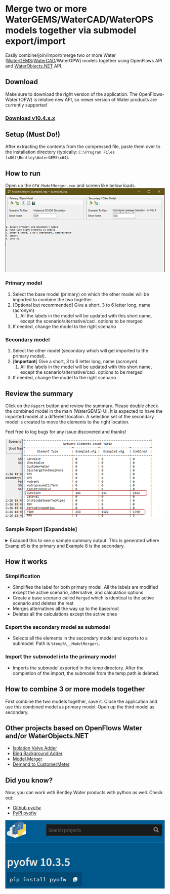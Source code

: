 # Merge two or more WaterGEMS/WaterCAD/WaterOPS models together via submodel export/import

Easily combine/join/import/merge two or more Water ([WaterGEMS](https://www.bentley.com/en/products/product-line/hydraulics-and-hydrology-software/watergems)/[WaterCAD](https://www.bentley.com/en/products/product-line/hydraulics-and-hydrology-software/watercad)/WaterOPW) models together using OpenFlows API and [WaterObjects.NET](https://communities.bentley.com/products/hydraulics___hydrology/w/hydraulics_and_hydrology__wiki/17459/waterobjects-net---extending-the-capabilities-of-your-openflows-product) API.

## Download

Make sure to download the right version of the application. The OpenFlows-Water (OFW) is relative new API, so newer version of Water products are currently supported

### [Download v10.4.x.x](OFW.ModelMerger/_setup.bat)

## Setup (Must Do!)

After extracting the contents from the compressed file, paste them over to the installation directory (typically: `C:\Program Files (x86)\Bentley\WaterGEMS\x64`).

## How to run

Open up the `OFW.ModelMerger.exe` and screen like below loads.
![model_merger_form](images/model_merger_form.png "Model Merger Form")

### Primary model

1. Select the base model (primary) on which the other model will be imported to combine the two together.
2. [Optional but recommended] Give a short, 3 to 6 letter long, name (acronym)
   1. All the labels in the model will be updated with this short name, except the scenario/alternative/cacl. options to be merged
3. If needed, change the model to the right scenario

### Secondary model

1. Select the other model (secondary which will get imported to the primary model).
2. [**Important**] Give a short, 3 to 6 letter long, name (acronym)
   1. All the labels in the model will be updated with this short name, except the scenario/alternative/cacl. options to be merged
3. If needed, change the model to the right scenario

## Review the summary

Click on the `Report` button and review the summary. Please double check the combined model in the main (WaterGEMS) UI. It is expected to have the imported model at a different location. A selection set of the secondary model is created to move the elements to the right location.

Feel free to log bugs for any issue discovered and thanks!

![Pipe Summary Report](images/combined_pipe_report.png "Summary Report")

### Sample Report [Expandable]

<details>
  <summary>Exapand this to see a sample summary output. This is generated where Example5 is the primary and Example 8 is the secondary.</summary>

```bat

*****************************************************************
* Model Merger Summary Report 
*****************************************************************


Primary:
	Path:       C:\Program Files (x86)\Bentley\WaterGEMS\Samples\Example5.wtg
	Short Name: Ex5
	Scenario:   Historical SCADA Simulation



Secondary:
	Path:       C:\Program Files (x86)\Bentley\WaterGEMS\Samples\Example8.wtg
	Short Name: Ex8
	Scenario:   Optimized Leakage Detection - hr 0 to 4 (uncalibrated e) - 3


+------------------------------------------------------------------------+
|                      Network Elements Count Table                      |
+---------------------------+--------------+-----------------+-----------+
|       Element Type        | Example5.wtg |  Example8.wtg   | Combined  |
+---------------------------+--------------+-----------------+-----------+
| AirValve                  | 0            | 0               | 0         |
| CheckValve                | 0            | 0               | 0         |
| CustomerMeter             | 0            | 0               | 0         |
| DischargeToAtmosphere     | 0            | 0               | 0         |
| FCV                       | 0            | 0               | 0         |
| GPV                       | 0            | 0               | 0         |
| Hydrant                   | 0            | 0               | 0         |
| HydropneumaticTank        | 0            | 0               | 0         |
| IsolationValve            | 0            | 0               | 0         |
| Junction                  | 181          | 841             | 1022      |
| Lateral                   | 0            | 0               | 0         |
| OrificeBetweenTwoPipes    | 0            | 0               | 0         |
| PBV                       | 0            | 0               | 0         |
| PeriodicHeadFlow          | 0            | 0               | 0         |
| Pipe                      | 268          | 1122            | 1390      |
| PRV                       | 3            | 0               | 3         |
| PSV                       | 0            | 0               | 0         |
| Pump                      | 2            | 0               | 2         |
| PumpStation               | 0            | 0               | 0         |
| Reservoir                 | 1            | 1               | 2         |
| RuptureDisk               | 0            | 0               | 0         |
| SCADAElement              | 7            | 0               | 7         |
| SpotElevation             | 0            | 0               | 0         |
| SurgeTank                 | 0            | 0               | 0         |
| SurgeValve                | 0            | 0               | 0         |
| Tank                      | 1            | 1               | 2         |
| Tap                       | 0            | 0               | 0         |
| TCV                       | 0            | 240             | 240       |
| Turbine                   | 0            | 0               | 0         |
| ValveWithLinearAreaChange | 0            | 0               | 0         |
| VSPB                      | 0            | 0               | 0         |
| -------------------       |              |                 |           |
| Pipe length               | 52,003 m     | 172,415.2492 ft | 104,556 m |
| Lateral length            | 0 m          | 0 ft            | 0 m       |
+---------------------------+--------------+-----------------+-----------+
+--------------------------------------------------------------------------+
|                            Components Summary                            |
+---------------------------------+--------------+--------------+----------+
|      Model Components Type      | Example5.wtg | Example8.wtg | Combined |
+---------------------------------+--------------+--------------+----------+
| EnergyPricing                   | 1            | 2            | 3        |
| GpvHeadlossCurve                | 0            | 0            | 0        |
| Constituent                     | 2            | 1            | 3        |
| ControlAction                   | 5            | 0            | 5        |
| ControlCondition                | 10           | 0            | 10       |
| Control                         | 5            | 0            | 5        |
| LogicalControlSet               | 2            | 0            | 2        |
| Pattern                         | 10           | 17           | 27       |
| PumpDefinition                  | 4            | 1            | 5        |
| PressureDependentDemandFunction | 0            | 0            | 0        |
| UnitDemandLoad                  | 0            | 0            | 0        |
| Zone                            | 6            | 1            | 7        |
+---------------------------------+--------------+--------------+----------+
+----------------------------------------------------------------------+
|                 Scnro / Alt / Calcs / SelSet Summary                 |
+-----------------------------+--------------+--------------+----------+
|            Name             | Example5.wtg | Example8.wtg | Combined |
+-----------------------------+--------------+--------------+----------+
| Selection Set               | 7            | 34           | 41       |
| Scenario                    | 10           | 2            | 1        |
| Calc Options EpaNet         | 9            | 1            | 1        |
| Calc Options Hammer         | 1            | 1            | 1        |
| -------------------         |              |              |          |
| Alternative Types           |              |              |          |
|    Age                      | 1            | 1            | 1        |
|    Constituent              | 2            | 1            | 1        |
|    Demand                   | 1            | 2            | 1        |
|    EnergyCost               | 1            | 1            | 1        |
|    FireFlow                 | 2            | 1            | 1        |
|    Flushing                 | 1            | 1            | 1        |
|    Hammer                   | 1            | 1            | 1        |
|    HMIActiveTopology        | 4            | 1            | 1        |
|    HmiDataSetGeometry       | 1            | 1            | 1        |
|    HMIDataSetTopology       | 1            | 1            | 1        |
|    HMIUserDefinedExtensions | 1            | 1            | 1        |
|    InitialSettings          | 5            | 1            | 1        |
|    Operational              | 2            | 1            | 1        |
|    Physical                 | 4            | 3            | 1        |
|    PipeBreak                | 1            | 1            | 1        |
|    PressureDependentDemand  | 1            | 1            | 1        |
|    Scada                    | 1            | 1            | 1        |
|    Trace                    | 1            | 1            | 1        |
+-----------------------------+--------------+--------------+----------+
+------------------------------------+
| Example5.wtg: Pipe Diameter Summ.. |
+---------------+-------+------------+
| Diameter (mm) | Count | Length (m) |
+---------------+-------+------------+
| 100.0         | 87    | 17,340     |
| 101.6         | 1     | 155        |
| 150.0         | 84    | 16,472     |
| 200.0         | 31    | 5,654      |
| 203.2         | 1     | 109        |
| 304.8         | 3     | 763        |
| 50.0          | 43    | 6,823      |
| 600.0         | 18    | 4,689      |
+---------------+-------+------------+
+----------------------------------------+
| Example8.wtg: Pipe Diameter Summary .. |
+---------------+----------+-------------+
| Diameter (in) |  Count   | Length (ft) |
+---------------+----------+-------------+
| 1.2           | 2.0000   | 92.3556     |
| 11.8          | 1.0000   | 34.5144     |
| 2.0           | 20.0000  | 6,491.2983  |
| 2.9           | 48.0000  | 15,697.5722 |
| 20.0          | 2.0000   | 17.5853     |
| 3.0           | 179.0000 | 49,452.5457 |
| 3.1           | 6.0000   | 1,301.4108  |
| 3.5           | 6.0000   | 888.3858    |
| 3.9           | 112.0000 | 28,191.0105 |
| 4.0           | 1.0000   | 1,067.8478  |
| 4.1           | 4.0000   | 144.0289    |
| 4.8           | 34.0000  | 9,038.7139  |
| 4.9           | 2.0000   | 11.4173     |
| 5.2           | 25.0000  | 8,320.7161  |
| 5.5           | 1.0000   | 2.9528      |
| 5.6           | 1.0000   | 23.7205     |
| 5.7           | 10.0000  | 1,950.9127  |
| 5.8           | 104.0000 | 26,540.0261 |
| 5.9           | 3.0000   | 471.5551    |
| 6.0           | 1.0000   | 52.4934     |
| 6.8           | 1.0000   | 260.3346    |
| 7.4           | 3.0000   | 139.8622    |
| 7.8           | 14.0000  | 2,422.3356  |
| 7.9           | 2.0000   | 15.3543     |
| 8.8           | 35.0000  | 15,863.3531 |
| 9.2           | 7.0000   | 79.4948     |
| 9.8           | 18.0000  | 3,363.4515  |
| 99.0          | 480.0000 | 480.0000    |
+---------------+----------+-------------+
+------------------------------------+
| Example5.wtg: Pipe Diameter Summ.. |
+---------------+-------+------------+
| Diameter (mm) | Count | Length (m) |
+---------------+-------+------------+
| 100.0         | 88    | 17,418     |
| 101.0         | 1     | 325        |
| 101.6         | 1     | 155        |
| 102.9         | 4     | 44         |
| 123.0         | 34    | 2,755      |
| 125.0         | 2     | 3          |
| 130.9         | 25    | 2,536      |
| 140.0         | 1     | 1          |
| 142.0         | 1     | 7          |
| 144.0         | 10    | 595        |
| 147.3         | 1     | 287        |
| 148.0         | 103   | 7,802      |
| 149.7         | 1     | 42         |
| 150.0         | 86    | 16,574     |
| 152.4         | 1     | 16         |
| 172.0         | 1     | 79         |
| 187.1         | 3     | 43         |
| 199.0         | 14    | 738        |
| 2,514.6       | 480   | 146        |
| 200.0         | 33    | 5,659      |
| 203.2         | 1     | 109        |
| 224.0         | 35    | 4,835      |
| 233.9         | 7     | 24         |
| 249.0         | 18    | 1,025      |
| 299.0         | 1     | 11         |
| 30.0          | 2     | 28         |
| 304.8         | 3     | 763        |
| 50.0          | 50    | 8,136      |
| 508.0         | 2     | 5          |
| 51.5          | 13    | 665        |
| 600.0         | 18    | 4,689      |
| 73.6          | 48    | 4,785      |
| 75.0          | 1     | 36         |
| 76.0          | 178   | 15,037     |
| 80.0          | 6     | 397        |
| 90.0          | 6     | 271        |
| 98.0          | 1     | 1          |
| 99.0          | 110   | 8,513      |
+---------------+-------+------------+

```

</details>


## How it works

### Simplification

* Simplifies the label for both primary model. All the labels are modified except the active scenario, alternative, and calculation options
* Create a base scenario called `Merged` which is identical to the active scenario and deletes the rest
* Merges alternatives all the way up to the base/root
* Deletes all the calculations except the active ones

### Export the secondary model as submodel

* Selects all the elements in the secondary model and exports to a submodel. Path is `%temp%\__ModelMerger\`.

### Import the submodel into the primary model

* Imports the submodel exported in the temp directory. After the completion of the import, the submodel from the temp path is deleted.

## How to combine 3 or more models together

First combine the two models together, save it. Close the application and use this combined model as primary model. Open up the third model as secondary.

## Other projects based on OpenFlows Water and/or WaterObjects.NET

* [Isolation Valve Adder](https://github.com/worthapenny/OpenFlows-Water--IsolationValveAdder)
* [Bing Background Adder](https://github.com/worthapenny/OpenFlows-Water--BingBackground)
* [Model Merger](https://github.com/worthapenny/OpenFlows-Water--ModelMerger)
* [Demand to CustomerMeter](https://github.com/worthapenny/OpenFlows-Water--DemandToCustomerMeter)

## Did you know?

Now, you can work with Bentley Water products with python as well. Check out:

* [Github pyofw](https://github.com/worthapenny/pyofw)
* [PyPI pyofw](https://pypi.org/project/pyofw/)

![pypi-image](https://github.com/worthapenny/OpenFlows-Water--ModelMerger/blob/main/images/pypi_pyofw.png "pyOFW module on pypi.org")
